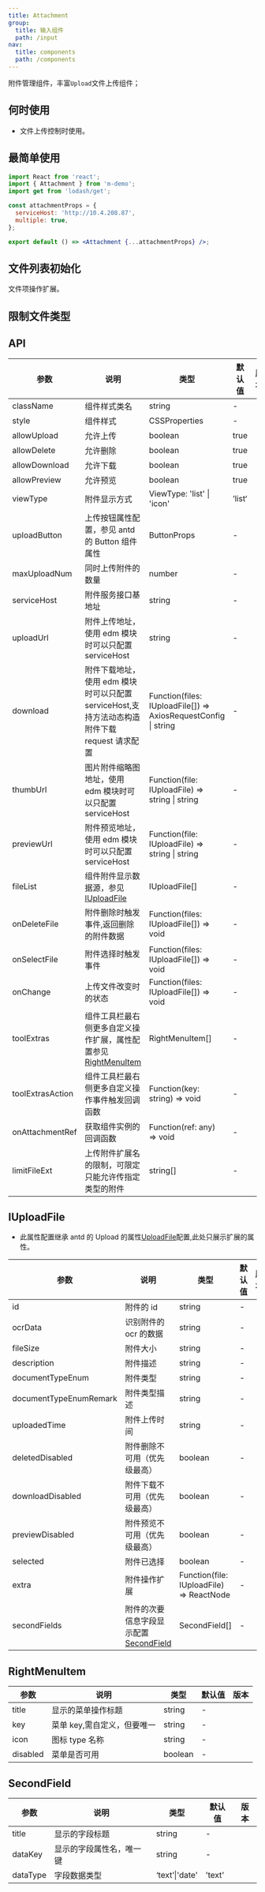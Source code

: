 ```yaml
---
title: Attachment
group:
  title: 输入组件
  path: /input
nav:
  title: components
  path: /components
---
```



附件管理组件，丰富`Upload`文件上传组件；

## 何时使用

- 文件上传控制时使用。

## 最简单使用
```jsx
import React from 'react';
import { Attachment } from 'm-demo';
import get from 'lodash/get';

const attachmentProps = {
  serviceHost: 'http://10.4.208.87',
  multiple: true,
};

export default () => <Attachment {...attachmentProps} />;
```

## 文件列表初始化
文件项操作扩展。

<code src="./demo/initFileList.tsx"></code>

## 限制文件类型
<code src="./demo/limitFileExt.tsx"></code>

## API

| 参数 | 说明 | 类型 | 默认值 | 版本 |
| --- | --- | --- | --- | --- |
| className | 组件样式类名 | string | - |  |
| style | 组件样式 | CSSProperties | - |  |
| allowUpload | 允许上传 | boolean | true |  |
| allowDelete | 允许删除 | boolean | true |  |
| allowDownload | 允许下载 | boolean | true |  |
| allowPreview | 允许预览 | boolean | true |  |
| viewType | 附件显示方式 | ViewType: 'list' \| 'icon' | ’list‘ |  |
| uploadButton | 上传按钮属性配置，参见 antd 的 Button 组件属性 | ButtonProps | - |  |
| maxUploadNum | 同时上传附件的数量 | number | - |  |
| serviceHost | 附件服务接口基地址 | string | - |  |
| uploadUrl | 附件上传地址，使用 edm 模块时可以只配置 serviceHost | string | - |  |
| download | 附件下载地址，使用 edm 模块时可以只配置 serviceHost,支持方法动态构造附件下载 request 请求配置 | Function(files: IUploadFile[]) => AxiosRequestConfig \| string | - |  |
| thumbUrl | 图片附件缩略图地址，使用 edm 模块时可以只配置 serviceHost | Function(file: IUploadFile) => string \| string | - |  |
| previewUrl | 附件预览地址，使用 edm 模块时可以只配置 serviceHost | Function(file: IUploadFile) => string \| string | - |  |
| fileList | 组件附件显示数据源，参见[IUploadFile](#IUploadFile) | IUploadFile[] | - |  |
| onDeleteFile | 附件删除时触发事件,返回删除的附件数据 | Function(files: IUploadFile[]) => void | - |  |
| onSelectFile | 附件选择时触发事件 | Function(files: IUploadFile[]) => void | - |  |
| onChange | 上传文件改变时的状态 | Function(files: IUploadFile[]) => void | - |  |
| toolExtras | 组件工具栏最右侧更多自定义操作扩展，属性配置参见[RightMenuItem](#RightMenuItem) | RightMenuItem[] | - |  |
| toolExtrasAction | 组件工具栏最右侧更多自定义操作事件触发回调函数 | Function(key: string) => void | - |  |
| onAttachmentRef | 获取组件实例的回调函数 | Function(ref: any) => void | - |  |
| limitFileExt | 上传附件扩展名的限制，可限定只能允许传指定类型的附件 | string[] | - |  |

## IUploadFile

- 此属性配置继承 antd 的 Upload 的属性[UploadFile](https://ant.design/components/upload-cn/)配置,此处只展示扩展的属性。

| 参数 | 说明 | 类型 | 默认值 | 版本 |
| --- | --- | --- | --- | --- |
| id | 附件的 id | string | - |  |
| ocrData | 识别附件的 ocr 的数据 | string | - |  |
| fileSize | 附件大小 | string | - |  |
| description | 附件描述 | string | - |  |
| documentTypeEnum | 附件类型 | string | - |  |
| documentTypeEnumRemark | 附件类型描述 | string | - |  |
| uploadedTime | 附件上传时间 | string | - |  |
| deletedDisabled | 附件删除不可用（优先级最高） | boolean | - |  |
| downloadDisabled | 附件下载不可用（优先级最高） | boolean | - |  |
| previewDisabled | 附件预览不可用（优先级最高） | boolean | - |  |
| selected | 附件已选择 | boolean | - |  |
| extra | 附件操作扩展 | Function(file: IUploadFile) => ReactNode | - |  |
| secondFields | 附件的次要信息字段显示配置[SecondField](#SecondField) | SecondField[] | - |  |

## RightMenuItem

| 参数     | 说明                        | 类型    | 默认值 | 版本 |
| -------- | --------------------------- | ------- | ------ | ---- |
| title    | 显示的菜单操作标题          | string  | -      |      |
| key      | 菜单 key,需自定义，但要唯一 | string  | -      |      |
| icon     | 图标 type 名称              | string  | -      |      |
| disabled | 菜单是否可用                | boolean | -      |      |

## SecondField

| 参数     | 说明                     | 类型           | 默认值 | 版本 |
| -------- | ------------------------ | -------------- | ------ | ---- |
| title    | 显示的字段标题           | string         | -      |      |
| dataKey  | 显示的字段属性名，唯一键 | string         | -      |      |
| dataType | 字段数据类型             | ‘text’\|'date' | 'text' |      |
